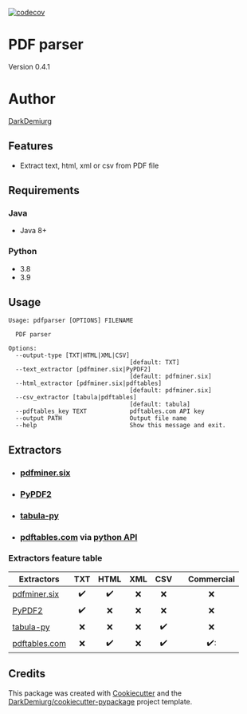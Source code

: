 [![codecov](https://codecov.io/gh/DarkDemiurg/pdfparser/branch/master/graph/badge.svg?token=tHkHPxsQGr)](https://codecov.io/gh/DarkDemiurg/pdfparser)

# PDF parser
Version 0.4.1

# Author
[DarkDemiurg](mailto:daefimov@gmail.com)

## Features

- Extract text, html, xml or csv from PDF file

## Requirements
### Java
- Java 8+
### Python
- 3.8
- 3.9

## Usage

```shell
Usage: pdfparser [OPTIONS] FILENAME

  PDF parser

Options:
  --output-type [TXT|HTML|XML|CSV]
                                  [default: TXT]
  --text_extractor [pdfminer.six|PyPDF2]
                                  [default: pdfminer.six]
  --html_extractor [pdfminer.six|pdftables]
                                  [default: pdfminer.six]
  --csv_extractor [tabula|pdftables]
                                  [default: tabula]
  --pdftables_key TEXT            pdftables.com API key
  --output PATH                   Output file name
  --help                          Show this message and exit.
```

## Extractors
- ### [pdfminer.six](https://github.com/pdfminer/pdfminer.six)
- ### [PyPDF2](https://github.com/py-pdf/PyPDF2)
- ### [tabula-py](https://github.com/chezou/tabula-py)
- ### [pdftables.com](http://pdftables.com) via [python API](https://github.com/pdftables/python-pdftables-api)

### Extractors feature table

| Extractors                                          | TXT |        HTML         | XML  | CSV   |     | Commercial     |
|----------------------------------------------------------|:---:|:---:|:----:|:---:|:---:|:---:|
| [pdfminer.six](https://github.com/pdfminer/pdfminer.six) | :heavy_check_mark: | :heavy_check_mark: | :x: | :x: |     | :x: |
| [PyPDF2](https://github.com/py-pdf/PyPDF2)               | :heavy_check_mark: | :x: | :x: | :x: |     | :x: |
| [tabula-py](https://github.com/chezou/tabula-py)         | :x: | :x: | :x: | :heavy_check_mark: |     | :x: |
| [pdftables.com](http://pdftables.com)                    | :x: | :heavy_check_mark: | :x: | :heavy_check_mark: |     |  :heavy_check_mark:: |

## Credits

This package was created with [Cookiecutter](https://github.com/audreyr/cookiecutter) and the [DarkDemiurg/cookiecutter-pypackage](https://github.com/DarkDemiurg/cookiecutter-pypackage) project template.
